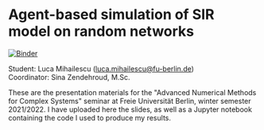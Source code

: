 # Agent-based simulation of SIR model on random networks
[![Binder](https://mybinder.org/badge_logo.svg)](https://mybinder.org/v2/gh/luca-mm/sir-on-networks/HEAD?labpath=SIR%20Presentation%20Notebook.ipynb)

Student: Luca Mihailescu (luca.mihailescu@fu-berlin.de)\
Coordinator: Sina Zendehroud, M.Sc.

These are the presentation materials for the "Advanced Numerical Methods for Complex Systems" seminar at Freie Universität Berlin, winter semester 2021/2022. I have uploaded here the slides, as well as a Jupyter notebook containing the code I used to produce my results.
